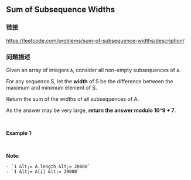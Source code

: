 ## Sum of Subsequence Widths  
### 链接  
https://leetcode.com/problems/sum-of-subsequence-widths/description/  
### 问题描述
Given an array of integers `A`, consider all non-empty subsequences of `A`.

For any sequence S, let the&nbsp;**width**&nbsp;of S be the difference between the maximum and minimum element of S.

Return the sum of the widths of all subsequences of A.&nbsp;

As the answer may be very large, **return the answer modulo 10^9 + 7**.

&nbsp;

**Example 1:**

&nbsp;

**Note:**

	- `1 &lt;= A.length &lt;= 20000`
	- `1 &lt;= A[i] &lt;= 20000`
